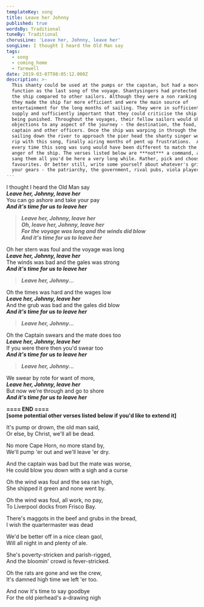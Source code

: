 ```yaml
---
templateKey: song
title: Leave her Johnny
published: true
wordsBy: Traditional
tuneBy: Traditional
chorusLine: 'Leave her, Johnny, leave her'
songLine: I thought I heard the Old Man say
tags:
  - song
  - coming_home
  - farewell
date: 2019-03-07T08:05:12.000Z
description: >-
  This shanty could be used at the pumps or the capstan, but had a more famous
  function as the last song of the voyage. Shantysingers had protected status on
  the ship compared to other sailors. Although they were a non ranking sailor,
  they made the ship far more efficient and were the main source of
  entertainment for the long months of sailing. They were in sufficiently short
  supply and sufficiently important that they could criticise the ship without
  being punished. Throughout the voyages, their fellow sailors would share their
  objections to any aspect of the journey - the destination, the food, the
  captain and other officers. Once the ship was warping in through the locks or
  sailing down the river to approach the pier head the shanty singer would let
  rip with this song, finally airing months of pent up frustrations.  As such,
  every time this song was sung would have been different to match the specific
  anger of the ship. The verses listed below are ***not*** a command, and if you
  sang them all you'd be here a very long while. Rather, pick and choose your
  favourites. Or better still, write some yourself about whatever's grinding
  your gears - the patriarchy, the government, rival pubs, viola players etc.
---
```

I thought I heard the Old Man say\
***Leave her, Johnny, leave her***\
You can go ashore and take your pay\
***And it's time for us to leave her***

>***Leave her, Johnny, leave her***\
***Oh, leave her, Johnny, leave her***\
***For the voyage was long and the winds did blow***\
***And it's time for us to leave her***

Oh her stern was foul and the voyage was long\
***Leave her, Johnny, leave her***\
The winds was bad and the gales was strong\
***And it's time for us to leave her***

>***Leave her, Johnny...***

Oh the times was hard and the wages low\
***Leave her, Johnny, leave her***\
And the grub was bad and the gales did blow\
***And it's time for us to leave her***

>***Leave her, Johnny...***

Oh the Captain swears and the mate does too\
***Leave her, Johnny, leave her***\
If you were there then you'd swear too\
***And it's time for us to leave her***

>***Leave her, Johnny...***

We swear by rote for want of more,\
***Leave her, Johnny, leave her***\
But now we're through and go to shore\
***And it's time for us to leave her***

**==== END ====**\
**[some potential other verses listed below if you'd like to extend it]**

It's pump or drown, the old man said,\
Or else, by Christ, we'll all be dead.

No more Cape Horn, no more stand by,\
We'll pump 'er out and we'll leave 'er dry.

And the captain was bad but the mate was worse,\
He could blow you down with a sigh and a curse

Oh the wind was foul and the sea ran high,\
She shipped it green and none went by.

Oh the wind was foul, all work, no pay,\
To Liverpool docks from Frisco Bay.

There's maggots in the beef and grubs in the bread,\
I wish the quartermaster was dead

We'd be better off in a nice clean gaol,\
Will all night in and plenty of ale.

She's poverty-stricken and parish-rigged,\
And the bloomin' crowd is fever-stricked.

Oh the rats are gone and we the crew,\
It's damned high time we left 'er too.

And now it's time to say goodbye\
For the old pierhead's a-drawing nigh
